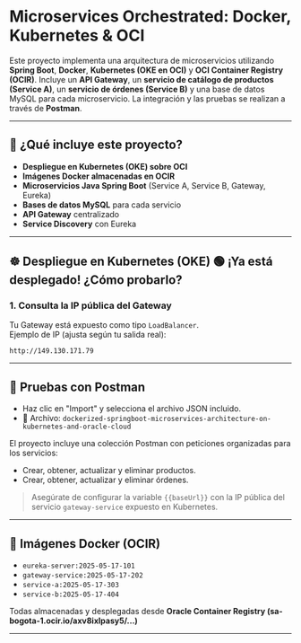 # Microservices Orchestrated: Docker, Kubernetes & OCI

Este proyecto implementa una arquitectura de microservicios utilizando **Spring Boot**, **Docker**, **Kubernetes (OKE en OCI)** y **OCI Container Registry (OCIR)**. Incluye un **API Gateway**, un **servicio de catálogo de productos (Service A)**, un **servicio de órdenes (Service B)** y una base de datos MySQL para cada microservicio. La integración y las pruebas se realizan a través de **Postman**.


---

## 🚀 ¿Qué incluye este proyecto?

- **Despliegue en Kubernetes (OKE) sobre OCI**
- **Imágenes Docker almacenadas en OCIR**
- **Microservicios Java Spring Boot** (Service A, Service B, Gateway, Eureka)
- **Bases de datos MySQL** para cada servicio
- **API Gateway** centralizado
- **Service Discovery** con Eureka


---

## ☸️ Despliegue en Kubernetes (OKE) 🟢 ¡Ya está desplegado! ¿Cómo probarlo? ## 

### 1. Consulta la IP pública del Gateway

Tu Gateway está expuesto como tipo `LoadBalancer`.  
Ejemplo de IP (ajusta según tu salida real):

```
http://149.130.171.79
```


---

## 🧪 Pruebas con Postman 

- Haz clic en "Import" y selecciona el archivo JSON incluido.
- 📂 Archivo: `dockerized-springboot-microservices-architecture-on-kubernetes-and-oracle-cloud`

  
El proyecto incluye una colección Postman con peticiones organizadas para los servicios:

- Crear, obtener, actualizar y eliminar productos.
- Crear, obtener, actualizar y eliminar órdenes.



> Asegúrate de configurar la variable `{{baseUrl}}` con la IP pública del servicio `gateway-service` expuesto en Kubernetes.

---

## 🐳 Imágenes Docker (OCIR)

- `eureka-server:2025-05-17-101`
- `gateway-service:2025-05-17-202`
- `service-a:2025-05-17-303`
- `service-b:2025-05-17-404`

Todas almacenadas y desplegadas desde **Oracle Container Registry (sa-bogota-1.ocir.io/axv8ixlpasy5/...)**

---


